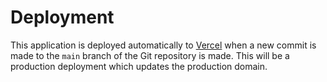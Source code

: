 # Deployment

This application is deployed automatically to [Vercel](https://vercel.com/) when a new commit is made to the `main` branch of the Git repository is made. This will be a production deployment which updates the production domain.
